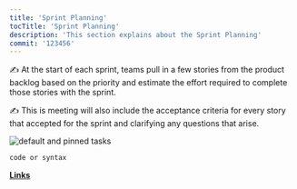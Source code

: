 ```yaml
---
title: 'Sprint Planning'
tocTitle: 'Sprint Planning'
description: 'This section explains about the Sprint Planning'
commit: '123456'
---
```


✍️ At the start of each sprint, teams pull in a few stories from the product backlog based on the priority and estimate the effort required to complete those stories with the sprint.

✍️ This is meeting will also include the acceptance criteria for every story that accepted for the sprint and clarifying any questions that arise.

<!-- ## Sub Heading

✍️Coming soon: Please watch this space for more updates from our team. Thanks for the patience! -->

![default and pinned tasks](/placeholders/banner.png)

```javascript
code or syntax
```

<div class="aside">
<a href=""><b>Links</b></a>
</div>
